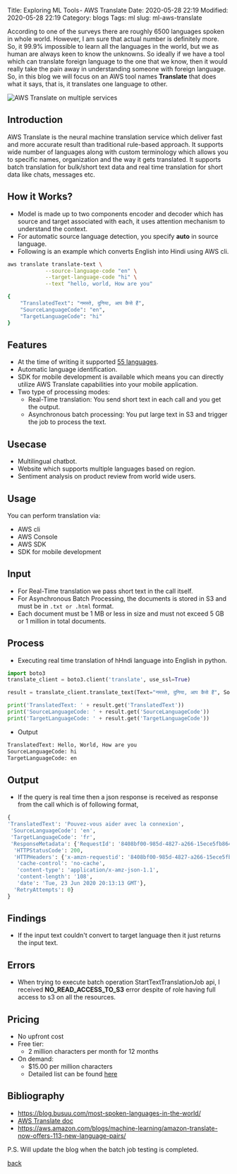 Title: Exploring ML Tools - AWS Translate
Date: 2020-05-28 22:19
Modified: 2020-05-28 22:19
Category: blogs
Tags: ml
slug: ml-aws-translate


According to one of the surveys there are roughly 6500 languages spoken in whole world.
However, I am sure that actual number is definitely more. So, it 99.9% impossible to
learn all the languages in the world, but we as human are always keen to know the unknowns.
So ideally if we have a tool which can translate foreign language to the one that we know,
then it would really take the pain away in understanding someone with foreign language.
So, in this blog we will focus on an AWS tool names **Translate** that does what it says, 
that is, it translates one language to other.

![AWS Translate on multiple services]({attach}/images/blogs/data_science/exploring-ml-tools/aws-translate/Amazon_Translate_SOCIAL.png)

## Introduction

AWS Translate is the neural machine translation service which deliver fast and more accurate
result than traditional rule-based approach. It supports wide number of languages along with
custom terminology which allows you to specific names, organization and the way it gets translated.
It supports batch translation for bulk/short text data and real time translation for short data like chats,
messages etc.

## How it Works?

* Model is made up to two components encoder and decoder which has source and target 
associated with each, it uses attention mechanism to understand the context.
* For automatic source language detection, you specify **auto** in source language.
* Following is an example which converts English into Hindi using AWS cli.

```sh
aws translate translate-text \
            --source-language-code "en" \
            --target-language-code "hi" \
            --text "hello, world, How are you"

{
    "TranslatedText": "नमस्ते, दुनिया, आप कैसे हैं",
    "SourceLanguageCode": "en",
    "TargetLanguageCode": "hi"
}
```


## Features

* At the time of writing it supported [55 languages](https://docs.aws.amazon.com/translate/latest/dg/what-is.html#language-pairs).
* Automatic language identification.
* SDK for mobile development is available which means you can directly utilize AWS 
Translate capabilities into your mobile application.
* Two type of processing modes:
  * Real-Time translation: You send short text in each call and you get the output.
  * Asynchronous batch processing: You put large text in S3 and trigger the job to process the text.
  

## Usecase

* Multilingual chatbot.
* Website which supports multiple languages based on region.
* Sentiment analysis on product review from world wide users.

## Usage

You can perform translation via:
* AWS cli
* AWS Console
* AWS SDK
* SDK for mobile development

## Input

* For Real-Time translation we pass short text in the call itself.
* For Asynchronous Batch Processing, the documents is stored in S3 and must be in `.txt or .html` format.
* Each document must be 1 MB or less in size and must not exceed 5 GB or 1 million in total documents.

## Process

* Executing real time translation of hHndi language into English in python.

```python
import boto3
translate_client = boto3.client('translate', use_ssl=True)

result = translate_client.translate_text(Text="नमस्ते, दुनिया, आप कैसे हैं", SourceLanguageCode='hi', TargetLanguageCode='en')

print('TranslatedText: ' + result.get('TranslatedText'))
print('SourceLanguageCode: ' + result.get('SourceLanguageCode'))
print('TargetLanguageCode: ' + result.get('TargetLanguageCode'))
```

* Output

```sh
TranslatedText: Hello, World, How are you
SourceLanguageCode: hi
TargetLanguageCode: en
```


## Output

* If the query is real time then a json response is received as response from the call which is of following format,

```python
{
'TranslatedText': 'Pouvez-vous aider avec la connexion',
 'SourceLanguageCode': 'en',
 'TargetLanguageCode': 'fr',
 'ResponseMetadata': {'RequestId': '8408bf00-985d-4827-a266-15ece5fb8645',
  'HTTPStatusCode': 200,
  'HTTPHeaders': {'x-amzn-requestid': '8408bf00-985d-4827-a266-15ece5fb8645',
   'cache-control': 'no-cache',
   'content-type': 'application/x-amz-json-1.1',
   'content-length': '108',
   'date': 'Tue, 23 Jun 2020 20:13:13 GMT'},
  'RetryAttempts': 0}
}
```


## Findings

* If the input text couldn't convert to target language then it just returns the input text.

## Errors

* When trying to execute batch operation StartTextTranslationJob api, I received **NO_READ_ACCESS_TO_S3** error 
despite of role having full access to s3 on all the resources.

## Pricing

* No upfront cost
* Free tier: 
    * 2 million characters per month for 12 months
* On demand:
    * $15.00 per million characters
    * Detailed list can be found [here](https://aws.amazon.com/translate/pricing/)


## Bibliography

* https://blog.busuu.com/most-spoken-languages-in-the-world/
* [AWS Translate doc](https://docs.aws.amazon.com/translate/latest/dg/what-is.html)
* https://aws.amazon.com/blogs/machine-learning/amazon-translate-now-offers-113-new-language-pairs/

P.S. Will update the blog when the batch job testing is completed.

[back](../../../../../pages/blogs.html)